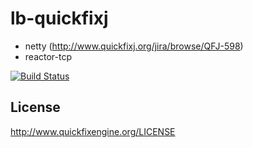 lb-quickfixj
============

- netty (http://www.quickfixj.org/jira/browse/QFJ-598)
- reactor-tcp

[![Build Status](https://travis-ci.org/lburgazzoli/lb-quickfixj.png?branch=master)](https://travis-ci.org/lburgazzoli/lb-quickfixj)

## License
http://www.quickfixengine.org/LICENSE


